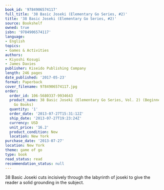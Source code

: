 ```yaml
---
book_id: '9784906574117'
full_title: '38 Basic Joseki (Elementary Go Series, #2)'
title: '38 Basic Joseki (Elementary Go Series, #2)'
source: Bookshelf
owned: true
isbn: '9784906574117'
language:
- English
topics:
- Games & Activities
authors:
- Kiyoshi Kosugi
- James Davies
publisher: Kiseido Publishing Company
length: 246 pages
date_published: '2017-05-23'
format: Paperback
cover_filename: 9784906574117.jpg
order:
  order_id: 106-5680337-9934643
  product_name: 38 Basic Joseki (Elementary Go Series, Vol. 2) (Beginner and Elementary
    Go Books)
  quantity: '1'
  order_date: '2013-07-27T15:31:12Z'
  ship_date: '2013-07-27T19:23:24Z'
  currency: USD
  unit_price: '16.2'
  product_condition: New
  location: New York
purchase_date: '2013-07-27'
location: New York
theme: game of go
type: book
read_status: read
recommendation_status: null
---
```

38 Basic Joseki cuts incisively through the labyrinth of joseki to give the reader a solid grounding in the subject.
